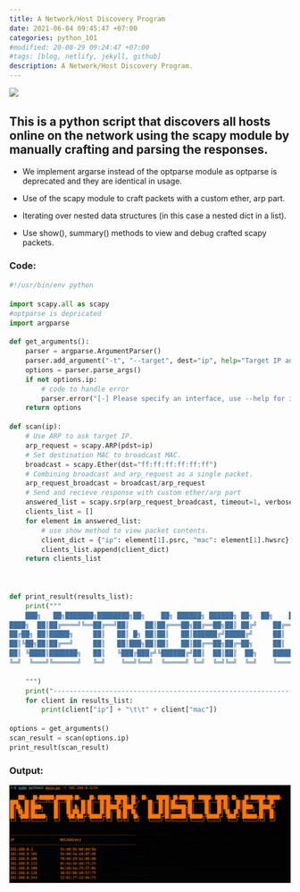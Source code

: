 ```yaml
---
title: A Network/Host Discovery Program
date: 2021-06-04 09:45:47 +07:00
categories: python_101
#modified: 20-08-29 09:24:47 +07:00
#tags: [blog, netlify, jekyll, github]
description: A Network/Host Discovery Program.
---
```




<p align="left">
 <img src="https://bournetocode.com/projects/GCSE_Computing_Fundamentals/pages/img/computer-network.jpg">
</p>


## This is a python script that discovers all hosts online on the network using the scapy module by manually crafting and parsing the responses.

- We implement argarse instead of the optparse module as optparse is deprecated and they are identical in usage.

- Use of the scapy module to craft packets with a custom ether, arp part.

- Iterating over nested data structures (in this case a nested dict in a list).

- Use show(), summary() methods to view and debug crafted scapy packets. 

### Code:

```python
#!/usr/bin/env python

import scapy.all as scapy
#optparse is depricated
import argparse

def get_arguments():
    parser = argparse.ArgumentParser()
    parser.add_argument("-t", "--target", dest="ip", help="Target IP address/ Range to scan")
    options = parser.parse_args()
    if not options.ip:
        # code to handle error
        parser.error("[-] Please specify an interface, use --help for info.")
    return options

def scan(ip):
    # Use ARP to ask target IP.
    arp_request = scapy.ARP(pdst=ip)
    # Set destination MAC to broadcast MAC.
    broadcast = scapy.Ether(dst="ff:ff:ff:ff:ff:ff")
    # Combining broadcast and arp_request as a single packet.
    arp_request_broadcast = broadcast/arp_request
    # Send and recieve response with custom ether/arp part
    answered_list = scapy.srp(arp_request_broadcast, timeout=1, verbose=False)[0]
    clients_list = []
    for element in answered_list:
        # use show method to view packet contents.
        client_dict = {"ip": element[1].psrc, "mac": element[1].hwsrc}
        clients_list.append(client_dict)
    return clients_list



def print_result(results_list):
    print("""
    ███╗   ██╗███████╗████████╗██╗    ██╗ ██████╗ ██████╗ ██╗  ██╗    ██████╗ ██╗███████╗ ██████╗ ██████╗ ██╗   ██╗███████╗██████╗ 
████╗  ██║██╔════╝╚══██╔══╝██║    ██║██╔═══██╗██╔══██╗██║ ██╔╝    ██╔══██╗██║██╔════╝██╔════╝██╔═══██╗██║   ██║██╔════╝██╔══██╗
██╔██╗ ██║█████╗     ██║   ██║ █╗ ██║██║   ██║██████╔╝█████╔╝     ██║  ██║██║███████╗██║     ██║   ██║██║   ██║█████╗  ██████╔╝
██║╚██╗██║██╔══╝     ██║   ██║███╗██║██║   ██║██╔══██╗██╔═██╗     ██║  ██║██║╚════██║██║     ██║   ██║╚██╗ ██╔╝██╔══╝  ██╔══██╗
██║ ╚████║███████╗   ██║   ╚███╔███╔╝╚██████╔╝██║  ██║██║  ██╗    ██████╔╝██║███████║╚██████╗╚██████╔╝ ╚████╔╝ ███████╗██║  ██║
╚═╝  ╚═══╝╚══════╝   ╚═╝    ╚══╝╚══╝  ╚═════╝ ╚═╝  ╚═╝╚═╝  ╚═╝    ╚═════╝ ╚═╝╚══════╝ ╚═════╝ ╚═════╝   ╚═══╝  ╚══════╝╚═╝  ╚═╝
                                                                                                                               
    """)
    print("------------------------------------------------------------\nIP\t\t\tMACAddress\n------------------------------------------------------------")
    for client in results_list:
        print(client["ip"] + "\t\t" + client["mac"])

options = get_arguments()
scan_result = scan(options.ip)
print_result(scan_result)


```


### Output:

![Image](https://raw.githubusercontent.com/m3rcer/m3rcer.github.io/master/_posts/coding/python/Network_discovery/network_discovery.png)
